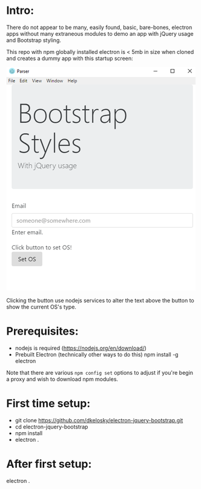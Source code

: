 Intro:
======
There do not appear to be many, easily found, basic, bare-bones, electron apps without many extraneous modules to demo an app
with jQuery usage and Bootstrap styling.  

This repo with npm globally installed electron is < 5mb in size when cloned and creates a dummy app with this startup screen:

![Alt text](Screenshot.jpeg?raw=true "Screen shot")

Clicking the button use nodejs services to alter the text above the button to show the current OS's type.

Prerequisites:
==============
* nodejs is required (https://nodejs.org/en/download/)
* Prebuilt Electron (technically other ways to do this)
  npm install -g electron 

Note that there are various `npm config set` options to adjust if you're begin a proxy and wish to download npm modules.

First time setup:
=================
* git clone https://github.com/dkelosky/electron-jquery-bootstrap.git
* cd electron-jquery-bootstrap
* npm install 
* electron .

After first setup:
==================
electron . 
